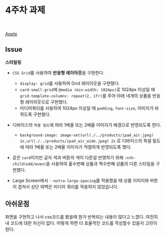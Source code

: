 # 4주차 과제

<br>

[Apple](https://wnsrl7250.github.io/homework/apple/apple.html)

## Issue

**스타일링**

- `CSS Grid`를 사용하여 **반응형 레이아웃**을 구현한다.

  - `display: grid`를 사용하여 Grid 레이아웃을 구현했다.
  - `card-small-grid`에 `@media (min-width: 1024px)`로 1024px 이상일 때 `grid-template-columns: repeat(2, 1fr)`를 주어 아래 네개의 상품을 반응형 레이아웃으로 구현했다.
  - 미디어쿼리를 사용하여 1024px 이상일 때 `padding`, `font-size`, 이미지가 바뀌도록 구현했다.

- 디바이스의 `픽셀 밀도`에 따라 1배율 또는 2배율 이미지가 배경으로 반영되도록 한다.

  - `background-image: image-set(url(./../products/ipad_air.jpeg) 1x,url(./../products/ipad_air_wide.jpeg) 2x` 로 디바이스의 픽셀 밀도에 따라 1배율 또는 2배율 이미지가 적절하게 반영되도록 했다.

- 같은 `card`이지만 글자 색과 버튼의 색이 다른걸 반영하기 위해 `:nth-child(odd/even)`을 사용하여 홀수번째 상품과 짝수번째 상품의 다른 스타일을 구현했다.

- Large Screen에서 `--extra-large-spacing`를 적용했을 때 상품 이미지와 버튼이 겹쳐서 상단 여백은 미디어 쿼리를 적용하지 않았습니다.

## 아쉬운점

화면을 구현하고 나서 css코드를 봤을때 뭔가 반복되는 내용이 많다고 느꼈다. 여전히 내 코드에 대한 자신이 없다. 어떻게 하면 더 효율적인 코드를 작성할수 있을지 고민이 된다.
